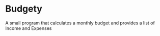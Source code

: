 # Budgety
A small program that calculates a monthly budget and provides a list of Income and Expenses
